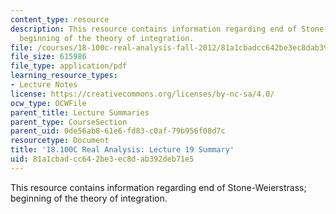 ```yaml
---
content_type: resource
description: This resource contains information regarding end of Stone-Weierstrass;
  beginning of the theory of integration.
file: /courses/18-100c-real-analysis-fall-2012/81a1cbadcc642be3ec8dab392deb71e5_MIT18_100CF12_l19sum.pdf
file_size: 615986
file_type: application/pdf
learning_resource_types:
- Lecture Notes
license: https://creativecommons.org/licenses/by-nc-sa/4.0/
ocw_type: OCWFile
parent_title: Lecture Summaries
parent_type: CourseSection
parent_uid: 0de56ab8-61e6-fd83-c0af-79b956f08d7c
resourcetype: Document
title: '18.100C Real Analysis: Lecture 19 Summary'
uid: 81a1cbad-cc64-2be3-ec8d-ab392deb71e5
---
```

This resource contains information regarding end of Stone-Weierstrass; beginning of the theory of integration.